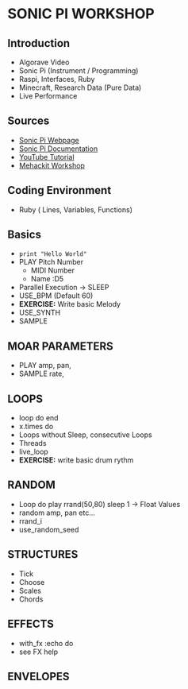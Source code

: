 # SONIC PI WORKSHOP

## Introduction
- Algorave Video
- Sonic Pi (Instrument / Programming)
- Raspi, Interfaces, Ruby
- Minecraft, Research Data (Pure Data)
- Live Performance

## Sources
- [Sonic Pi Webpage]()
- [Sonic Pi Documentation]()
- [YouTube Tutorial](https://www.youtube.com/playlist?list=PLaitaNxyd8SHvTQjRGnMdKLsARXW7iYyp)
- [Mehackit Workshop](https://sonic-pi.mehackit.org/)

## Coding Environment
- Ruby ( Lines, Variables, Functions)

## Basics
- `print "Hello World"`
- PLAY Pitch Number
  - MIDI Number
  - Name :D5
- Parallel Execution -> SLEEP
- USE_BPM (Default 60)
- **EXERCISE:** Write basic Melody
- USE_SYNTH
- SAMPLE

## MOAR PARAMETERS
- PLAY amp, pan,
- SAMPLE rate, 

## LOOPS
- loop do end
- x.times do
- Loops without Sleep, consecutive Loops
- Threads
- live_loop
- **EXERCISE:** write basic drum rythm



## RANDOM
- Loop do play rrand(50,80) sleep 1 -> Float Values
- random amp, pan etc...
- rrand_i
- use_random_seed

## STRUCTURES
- Tick
- Choose
- Scales
- Chords

## EFFECTS
- with_fx :echo do
- see FX help

## ENVELOPES


